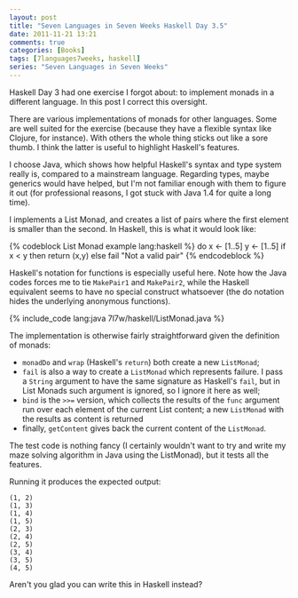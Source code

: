 ```yaml
---
layout: post
title: "Seven Languages in Seven Weeks Haskell Day 3.5"
date: 2011-11-21 13:21
comments: true
categories: [Books]
tags: [7languages7weeks, haskell]
series: "Seven Languages in Seven Weeks"
---
```

Haskell Day 3 had one exercise I forgot about: to implement monads in a different language. In this post I correct this oversight.
<!--more-->
There are various implementations of monads for other languages. Some are well suited for the exercise (because they have a flexible syntax like Clojure, for instance). With others the whole thing sticks out like a sore thumb. I think the latter is useful to highlight Haskell's features.

I choose Java, which shows how helpful Haskell's syntax and type system really is, compared to a mainstream language. Regarding types, maybe generics would have helped, but I'm not familiar enough with them to figure it out (for professional reasons, I got stuck with Java 1.4 for quite a long time).

I implements a List Monad, and creates a list of pairs where the first element is smaller than the second. In Haskell, this is what it would look like:

{% codeblock List Monad example lang:haskell %}
do x <- [1..5]
   y <- [1..5]
   if x < y 
     then return (x,y) 
     else fail "Not a valid pair"
{% endcodeblock %}

Haskell's notation for functions is especially useful here. Note how the Java codes forces me to tie `MakePair1` and `MakePair2`, while the Haskell equivalent seems to have no special construct whatsoever (the do notation hides the underlying anonymous functions).

{% include_code lang:java 7l7w/haskell/ListMonad.java %}

The implementation is otherwise fairly straightforward given the definition of monads:

 * `monadDo` and `wrap` (Haskell's `return`) both create a new `ListMonad`;
 * `fail` is also a way to create a `ListMonad` which represents failure. I pass a `String` argument to have the same signature as Haskell's `fail`, but in List Monads such argument is ignored, so I ignore it here as well;
 * `bind` is the `>>=` version, which collects the results of the `func` argument run over each element of the current List content; a new `ListMonad` with the results as content is returned
 * finally, `getContent` gives back the current content of the `ListMonad`.

The test code is nothing fancy (I certainly wouldn't want to try and write my maze solving algorithm in Java using the ListMonad), but it tests all the features.

Running it produces the expected output:
```
(1, 2)
(1, 3)
(1, 4)
(1, 5)
(2, 3)
(2, 4)
(2, 5)
(3, 4)
(3, 5)
(4, 5)
```

Aren't you glad you can write this in Haskell instead?